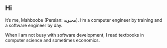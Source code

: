 ## Hi 

It’s me, Mahboobe (Persian: محبوبه). I’m a computer engineer by training and a software engineer by day.

When I am not busy with software development,  I read textbooks in computer science and sometimes economics.
<!--
**mahboobehad/mahboobehad** is a ✨ _special_ ✨ repository because its `README.md` (this file) appears on your GitHub profile.

Here are some ideas to get you started:

- 🔭 I’m currently working on ...
- 🌱 I’m currently learning ...
- 👯 I’m looking to collaborate on ...
- 🤔 I’m looking for help with ...
- 💬 Ask me about ...
- 📫 How to reach me: ...
- 😄 Pronouns: ...
- ⚡ Fun fact: ...
-->

